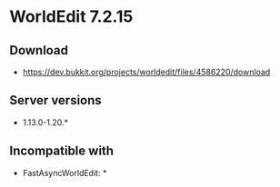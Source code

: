 # WorldEdit 7.2.15

## Download
- https://dev.bukkit.org/projects/worldedit/files/4586220/download

## Server versions
- 1.13.0-1.20.*

## Incompatible with
- FastAsyncWorldEdit: *